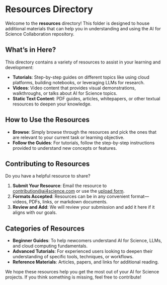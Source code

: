 # Resources Directory

Welcome to the **resources** directory! This folder is designed to house additional materials that can help you in understanding and using the AI for Science Collaboration repository.

## What’s in Here?
This directory contains a variety of resources to assist in your learning and development:

- **Tutorials**: Step-by-step guides on different topics like using cloud platforms, building notebooks, or leveraging LLMs for research.
- **Videos**: Video content that provides visual demonstrations, walkthroughs, or talks about AI for Science topics.
- **Static Text Content**: PDF guides, articles, whitepapers, or other textual resources to deepen your knowledge.

## How to Use the Resources
- **Browse**: Simply browse through the resources and pick the ones that are relevant to your current task or learning objective.
- **Follow the Guides**: For tutorials, follow the step-by-step instructions provided to understand new concepts or features.

## Contributing to Resources
Do you have a helpful resource to share?

1. **Submit Your Resource**: Email the resource to [contribution@ai4science.com](mailto:contribution@ai4science.com) or use the [upload form](#).
2. **Formats Accepted**: Resources can be in any convenient format—videos, PDFs, links, or markdown documents.
3. **Review and Add**: We will review your submission and add it here if it aligns with our goals.

## Categories of Resources
- **Beginner Guides**: To help newcomers understand AI for Science, LLMs, and cloud computing fundamentals.
- **Advanced Tutorials**: For experienced users looking to deepen their understanding of specific tools, techniques, or workflows.
- **Reference Materials**: Articles, papers, and links for additional reading.

We hope these resources help you get the most out of your AI for Science projects. If you think something is missing, feel free to contribute!
